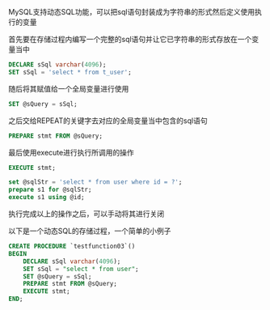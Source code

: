 
MySQL支持动态SQL功能，可以把sql语句封装成为字符串的形式然后定义使用执行的变量

首先要在存储过程内编写一个完整的sql语句并让它已字符串的形式存放在一个变量当中

```sql
DECLARE sSql varchar(4096);
SET sSql = 'select * from t_user';
```

随后将其赋值给一个全局变量进行使用

```sql
SET @sQuery = sSql;
```

之后交给REPEAT的关键字去对应的全局变量当中包含的sql语句

```sql
PREPARE stmt FROM @sQuery;
```

最后使用execute进行执行所调用的操作

```sql
EXECUTE stmt;
```


```sql
set @sqlStr = 'select * from user where id = ?';
prepare s1 for @sqlStr;
execute s1 using @id;
```

执行完成以上的操作之后，可以手动将其进行关闭

以下是一个动态SQL的存储过程，一个简单的小例子

```sql
CREATE PROCEDURE `testfunction03`()
BEGIN
    DECLARE sSql varchar(4096);
    SET sSql = "select * from user";
    SET @sQuery = sSql;
    PREPARE stmt FROM @sQuery;
    EXECUTE stmt;
END;
```
